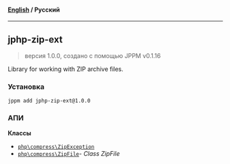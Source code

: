 #### [English](README.md) / **Русский**

---

## jphp-zip-ext
> версия 1.0.0, создано с помощью JPPM v0.1.16

Library for working with ZIP archive files.

### Установка
```
jppm add jphp-zip-ext@1.0.0
```

### АПИ
**Классы**
- [`php\compress\ZipException`](https://github.com/jphp-compiler/jphp/blob/master/exts/jphp-zip-ext/api-docs/classes/php/compress/ZipException.ru.md)
- [`php\compress\ZipFile`](https://github.com/jphp-compiler/jphp/blob/master/exts/jphp-zip-ext/api-docs/classes/php/compress/ZipFile.ru.md)- _Class ZipFile_